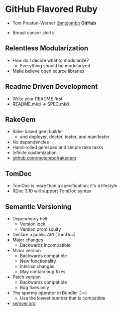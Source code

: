 # GitHub Flavored Ruby

* Tom Preston-Werner [@mojombo](http://twitter.com/mojombo) **GitHub**

* Breast cancer shirts

## Relentless Modularization

* How do I decide what to modularize?
  * Everything should be modularized
* Make believe open source libraries

## Readme Driven Development

* Write your README first
* README.mkd -> SPEC.mkd

## RakeGem

* Rake-based gem builder
  * and deployer, docter, tester, and manifester
* No dependencies
* Hand-rolled gemspec and simple rake tasks
* Infinite customization
* [github.com/mojombo/rakegem](http://github.com/mojombo/rakegem)

## TomDoc

* TomDoc is more than a specification; it's a lifestyle
* RDoc 3.10 will support TomDoc syntax

## Semantic Versioning

* Dependency hell
  * Version lock
  * Version promiscuity
* Declare a public API (TomDoc)
* Major changes
  * Backwards incompatible
* Minor version
  * Backwards compatible
  * New functionality
  * Internal changes
  * May contain bug fixes
* Patch version
  * Backwards compatible
  * Bug fixes only
* The spermy operator in Bundler (`~>`)
  * Use the lowest number that is compatible
* [semver.org](http://semver.org)

